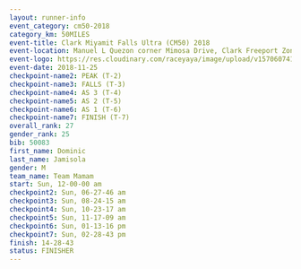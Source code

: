 ```yaml
---
layout: runner-info 
event_category: cm50-2018 
category_km: 50MILES 
event-title: Clark Miyamit Falls Ultra (CM50) 2018 
event-location: Manuel L Quezon corner Mimosa Drive, Clark Freeport Zone, Clark, Pampanga, Philippines 
event-logo: https://res.cloudinary.com/raceyaya/image/upload/v1570607412/logo/cm50_p8ydpq.jpg 
event-date: 2018-11-25 
checkpoint-name2: PEAK (T-2) 
checkpoint-name3: FALLS (T-3) 
checkpoint-name4: AS 3 (T-4) 
checkpoint-name5: AS 2 (T-5) 
checkpoint-name6: AS 1 (T-6) 
checkpoint-name7: FINISH (T-7) 
overall_rank: 27
gender_rank: 25
bib: 50083
first_name: Dominic
last_name: Jamisola
gender: M
team_name: Team Mamam
start: Sun, 12-00-00 am
checkpoint2: Sun, 06-27-46 am
checkpoint3: Sun, 08-24-15 am
checkpoint4: Sun, 10-23-17 am
checkpoint5: Sun, 11-17-09 am
checkpoint6: Sun, 01-13-16 pm
checkpoint7: Sun, 02-28-43 pm
finish: 14-28-43
status: FINISHER
---
```

